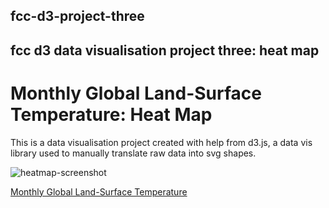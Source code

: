 ## fcc-d3-project-three
## fcc d3 data visualisation project three: heat map

# Monthly Global Land-Surface Temperature: Heat Map

This is a data visualisation project created with help from d3.js, a data vis library used to manually translate raw data into svg shapes.

![heatmap-screenshot](https://user-images.githubusercontent.com/57681651/98584155-64309180-22bd-11eb-8af9-17376be80f44.JPG)

[Monthly Global Land-Surface Temperature](https://mike1234-pixel.github.io/fcc-d3-project-three/)
